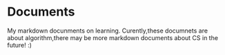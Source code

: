 # Documents
My markdown docunments on learning.
Curently,these documnets are about algorithm,there may be more markdown documents about CS in the future! :)
